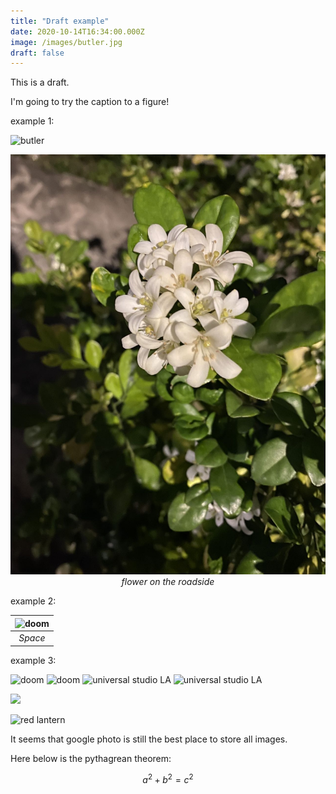 ```yaml
---
title: "Draft example"
date: 2020-10-14T16:34:00.000Z
image: /images/butler.jpg
draft: false
---
```


This is a draft.

I'm going to try the caption to a figure!

<!-- excerpt -->

example 1:

![butler](/images/daft-punk.jpg)

<img src="https://raw.githubusercontent.com/Larry-Cui/starter-blog/master/assets/images/2022-06-15-run/flower.jpeg" alt="doom" style="object-fit: cover;"/>

<div style="display: flex; align-items: flex-start; justify-content: center"><em>flower on the roadside</em></div>

example 2:

| <img src="https://raw.githubusercontent.com/Larry-Cui/starter-blog/master/assets/images/doom.jpg" alt="doom" style="object-fit: cover;"/> |
| :---------------------------------------------------------------------------------------------------------------------------------------: |
|                                                                  _Space_                                                                  |

example 3:

<img src="https://raw.githubusercontent.com/Larry-Cui/starter-blog/master/assets/images/daft-punk.jpg" alt="doom" style="object-fit: cover;"/>

<img src="https://raw.githubusercontent.com/Larry-Cui/starter-blog/master/assets/images/daft-punk.jpg" alt="doom"/>

<img src="https://lh3.googleusercontent.com/roN9LynEo7PYLIaBpYf5av_56qS_HDtTHrok6IfKcqYWqqTDA8xhZa1OJyyPHBum127IkF-gz6X9JhFtpQceAIpqovmuMhxwojIR4SEuUVtDW7LUsEinL4q_Y9fd4_KeAeLjE6VWoQ=w1920-h1080" alt="universal studio LA" />

<img src="https://lh3.googleusercontent.com/roN9LynEo7PYLIaBpYf5av_56qS_HDtTHrok6IfKcqYWqqTDA8xhZa1OJyyPHBum127IkF-gz6X9JhFtpQceAIpqovmuMhxwojIR4SEuUVtDW7LUsEinL4q_Y9fd4_KeAeLjE6VWoQ=w1920-h1080" alt="universal studio LA" style="object-fit: cover;" />

<a href="https://lh3.googleusercontent.com/2Fz6Fn5zq_hh75oNLsyNqyGSHzPopHojN77Eu6GImw_3bb4JteONR_K8lnCY2nRbZQV9RD7ACVYvTHEEoW6oGt2GNkAVXzsGdHl1XI9JWwr9ojo3N7t5mYgqaux8lESdvi4mJTti4Ok=w2400?source=screenshot.guru"> <img src="https://lh3.googleusercontent.com/2Fz6Fn5zq_hh75oNLsyNqyGSHzPopHojN77Eu6GImw_3bb4JteONR_K8lnCY2nRbZQV9RD7ACVYvTHEEoW6oGt2GNkAVXzsGdHl1XI9JWwr9ojo3N7t5mYgqaux8lESdvi4mJTti4Ok=w600-h315-p-k" /> </a>

<img src="https://share.icloud.com/photos/0f6MhXRsEzO5I5vwjbnOjfKxQ" alt="red lantern"/>

It seems that google photo is still the best place to store all images.

Here below is the pythagrean theorem:

$$
a^2 + b^2 = c^2
$$
